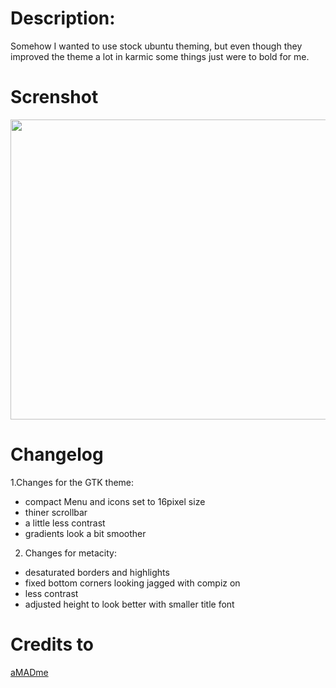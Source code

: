 # Description:
Somehow I wanted to use stock ubuntu theming, but even though they improved the theme a lot in karmic some things just were to bold for me.

# Screnshot
<img src="http://gnome-look.org/CONTENT/content-pre1/119935-1.jpg" height="480" width="640">

# Changelog
1.Changes for the GTK theme:
- compact Menu and icons set to 16pixel size
- thiner scrollbar
- a little less contrast
- gradients look a bit smoother

2. Changes for metacity:
- desaturated borders and highlights
- fixed bottom corners looking jagged with compiz on
- less contrast
- adjusted height to look better with smaller title font

# Credits to
[aMADme](http://gnome-look.org/usermanager/search.php?username=aMADme)
